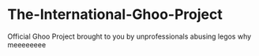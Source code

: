 # The-International-Ghoo-Project
Official Ghoo Project brought to you by unprofessionals abusing legos
why meeeeeeee
